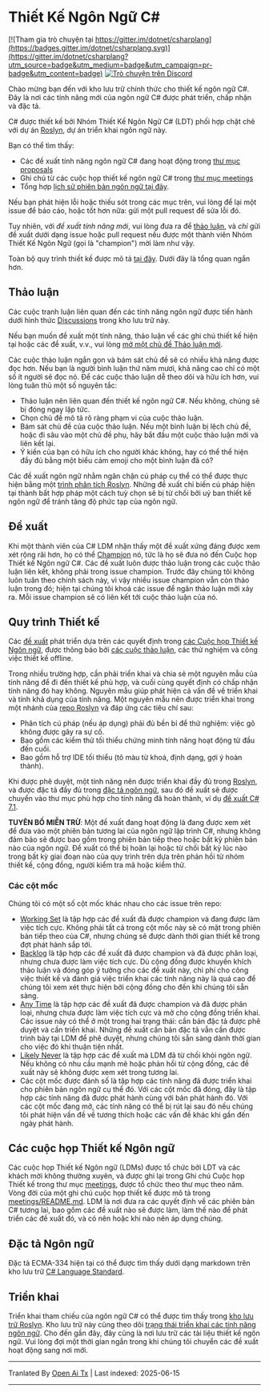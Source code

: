 # Thiết Kế Ngôn Ngữ C#

[![Tham gia trò chuyện tại https://gitter.im/dotnet/csharplang](https://badges.gitter.im/dotnet/csharplang.svg)](https://gitter.im/dotnet/csharplang?utm_source=badge&utm_medium=badge&utm_campaign=pr-badge&utm_content=badge) [![Trò chuyện trên Discord](https://discordapp.com/api/guilds/143867839282020352/widget.png)](https://aka.ms/dotnet-discord-csharp)

Chào mừng bạn đến với kho lưu trữ chính thức cho thiết kế ngôn ngữ C#. Đây là nơi các tính năng mới của ngôn ngữ C# được phát triển, chấp nhận và đặc tả.

C# được thiết kế bởi Nhóm Thiết Kế Ngôn Ngữ C# (LDT) phối hợp chặt chẽ với dự án [Roslyn](https://github.com/dotnet/roslyn), dự án triển khai ngôn ngữ này.

Bạn có thể tìm thấy:

- Các đề xuất tính năng ngôn ngữ C# đang hoạt động trong [thư mục proposals](proposals)
- Ghi chú từ các cuộc họp thiết kế ngôn ngữ C# trong [thư mục meetings](meetings)
- Tổng hợp [lịch sử phiên bản ngôn ngữ tại đây](Language-Version-History.md).

Nếu bạn phát hiện lỗi hoặc thiếu sót trong các mục trên, vui lòng để lại một issue để báo cáo, hoặc tốt hơn nữa: gửi một pull request để sửa lỗi đó.

Tuy nhiên, với *đề xuất tính năng mới*, vui lòng đưa ra để [thảo luận](https://github.com/dotnet/csharplang/labels/Discussion), và *chỉ* gửi đề xuất dưới dạng issue hoặc pull request nếu được một thành viên Nhóm Thiết Kế Ngôn Ngữ (gọi là "champion") mời làm như vậy.

Toàn bộ quy trình thiết kế được mô tả [tại đây](Design-Process.md). Dưới đây là tổng quan ngắn hơn.

## Thảo luận

Các cuộc tranh luận liên quan đến các tính năng ngôn ngữ được tiến hành dưới hình thức [Discussions](https://github.com/dotnet/csharplang/discussions) trong kho lưu trữ này.

Nếu bạn muốn đề xuất một tính năng, thảo luận về các ghi chú thiết kế hiện tại hoặc các đề xuất, v.v., vui lòng [mở một chủ đề Thảo luận mới](https://github.com/dotnet/csharplang/discussions/new).

Các cuộc thảo luận ngắn gọn và bám sát chủ đề sẽ có nhiều khả năng được đọc hơn. Nếu bạn là người bình luận thứ năm mươi, khả năng cao chỉ có một số ít người sẽ đọc nó. Để các cuộc thảo luận dễ theo dõi và hữu ích hơn, vui lòng tuân thủ một số nguyên tắc:

- Thảo luận nên liên quan đến thiết kế ngôn ngữ C#. Nếu không, chúng sẽ bị đóng ngay lập tức.
- Chọn chủ đề mô tả rõ ràng phạm vi của cuộc thảo luận.
- Bám sát chủ đề của cuộc thảo luận. Nếu một bình luận bị lệch chủ đề, hoặc đi sâu vào một chủ đề phụ, hãy bắt đầu một cuộc thảo luận mới và liên kết lại.
- Ý kiến của bạn có hữu ích cho người khác không, hay có thể thể hiện đầy đủ bằng một biểu cảm emoji cho một bình luận đã có?

Các đề xuất ngôn ngữ nhằm ngăn chặn cú pháp cụ thể có thể được thực hiện bằng một [trình phân tích Roslyn](https://docs.microsoft.com/visualstudio/extensibility/getting-started-with-roslyn-analyzers). Những đề xuất chỉ biến cú pháp hiện tại thành bất hợp pháp một cách tuỳ chọn sẽ bị từ chối bởi uỷ ban thiết kế ngôn ngữ để tránh tăng độ phức tạp của ngôn ngữ.

## Đề xuất

Khi một thành viên của C# LDM nhận thấy một đề xuất xứng đáng được xem xét rộng rãi hơn, họ có thể [Champion](https://github.com/dotnet/csharplang/issues?q=is%3Aopen+is%3Aissue+label%3A%22Proposal+champion%22) nó, tức là họ sẽ đưa nó đến Cuộc họp Thiết kế Ngôn ngữ C#. Các đề xuất luôn được thảo luận trong các cuộc thảo luận liên kết, không phải trong issue champion. Trước đây chúng tôi không luôn tuân theo chính sách này, vì vậy nhiều issue champion vẫn còn thảo luận trong đó; hiện tại chúng tôi khoá các issue để ngăn thảo luận mới xảy ra. Mỗi issue champion sẽ có liên kết tới cuộc thảo luận của nó.

## Quy trình Thiết kế

Các [đề xuất](proposals) phát triển dựa trên các quyết định trong [các Cuộc họp Thiết kế Ngôn ngữ](meetings), được thông báo bởi [các cuộc thảo luận](https://github.com/dotnet/csharplang/discussions), các thử nghiệm và công việc thiết kế offline.

Trong nhiều trường hợp, cần phải triển khai và chia sẻ một nguyên mẫu của tính năng để đi đến thiết kế phù hợp, và cuối cùng quyết định có chấp nhận tính năng đó hay không. Nguyên mẫu giúp phát hiện cả vấn đề về triển khai và tính khả dụng của tính năng. Một nguyên mẫu nên được triển khai trong một nhánh của [repo Roslyn](https://github.com/dotnet/roslyn) và đáp ứng các tiêu chí sau:

- Phân tích cú pháp (nếu áp dụng) phải đủ bền bỉ để thử nghiệm: việc gõ không được gây ra sự cố.
- Bao gồm các kiểm thử tối thiểu chứng minh tính năng hoạt động từ đầu đến cuối.
- Bao gồm hỗ trợ IDE tối thiểu (tô màu từ khoá, định dạng, gợi ý hoàn thành).

Khi được phê duyệt, một tính năng nên được triển khai đầy đủ trong [Roslyn](https://github.com/dotnet/roslyn), và được đặc tả đầy đủ trong [đặc tả ngôn ngữ](spec), sau đó đề xuất sẽ được chuyển vào thư mục phù hợp cho tính năng đã hoàn thành, ví dụ [đề xuất C# 7.1](proposals/csharp-7.1).

**TUYÊN BỐ MIỄN TRỪ**: Một đề xuất đang hoạt động là đang được xem xét để đưa vào một phiên bản tương lai của ngôn ngữ lập trình C#, nhưng không đảm bảo sẽ được bao gồm trong phiên bản tiếp theo hoặc bất kỳ phiên bản nào của ngôn ngữ. Đề xuất có thể bị hoãn lại hoặc từ chối bất kỳ lúc nào trong bất kỳ giai đoạn nào của quy trình trên dựa trên phản hồi từ nhóm thiết kế, cộng đồng, người kiểm tra mã hoặc kiểm thử.

### Các cột mốc

Chúng tôi có một số cột mốc khác nhau cho các issue trên repo:
* [Working Set](https://github.com/dotnet/csharplang/milestone/19) là tập hợp các đề xuất đã được champion và đang được làm việc tích cực. Không phải tất cả trong cột mốc này sẽ có mặt trong phiên bản tiếp theo của C#, nhưng chúng sẽ được dành thời gian thiết kế trong đợt phát hành sắp tới.
* [Backlog](https://github.com/dotnet/csharplang/milestone/10) là tập hợp các đề xuất đã được champion và đã được phân loại, nhưng chưa được làm việc tích cực. Dù cộng đồng được khuyến khích thảo luận và đóng góp ý tưởng cho các đề xuất này, chi phí cho công việc thiết kế và đánh giá việc triển khai các tính năng này là quá cao để chúng tôi xem xét thực hiện bởi cộng đồng cho đến khi chúng tôi sẵn sàng.
* [Any Time](https://github.com/dotnet/csharplang/milestone/14) là tập hợp các đề xuất đã được champion và đã được phân loại, nhưng chưa được làm việc tích cực và mở cho cộng đồng triển khai. Các issue này có thể ở một trong hai trạng thái: cần bản đặc tả được phê duyệt và cần triển khai. Những đề xuất cần bản đặc tả vẫn cần được trình bày tại LDM để phê duyệt, nhưng chúng tôi sẵn sàng dành thời gian cho việc đó khi thuận tiện nhất.
* [Likely Never](https://github.com/dotnet/csharplang/milestone/13) là tập hợp các đề xuất mà LDM đã từ chối khỏi ngôn ngữ. Nếu không có nhu cầu mạnh mẽ hoặc phản hồi từ cộng đồng, các đề xuất này sẽ không được xem xét trong tương lai.
* Các cột mốc được đánh số là tập hợp các tính năng đã được triển khai cho phiên bản ngôn ngữ cụ thể đó. Với các cột mốc đã đóng, đây là tập hợp các tính năng đã được phát hành cùng với bản phát hành đó. Với các cột mốc đang mở, các tính năng có thể bị rút lại sau đó nếu chúng tôi phát hiện vấn đề về tương thích hoặc các vấn đề khác khi gần đến ngày phát hành.

## Các cuộc họp Thiết kế Ngôn ngữ

Các cuộc họp Thiết kế Ngôn ngữ (LDMs) được tổ chức bởi LDT và các khách mời không thường xuyên, và được ghi lại trong Ghi chú Cuộc họp Thiết kế trong thư mục [meetings](meetings), được tổ chức theo thư mục theo năm. Vòng đời của một ghi chú cuộc họp thiết kế được mô tả trong [meetings/README.md](meetings/README.md). LDM là nơi đưa ra các quyết định về các phiên bản C# tương lai, bao gồm các đề xuất nào sẽ được làm, làm thế nào để phát triển các đề xuất đó, và có nên hoặc khi nào nên áp dụng chúng.

## Đặc tả Ngôn ngữ

Đặc tả ECMA-334 hiện tại có thể được tìm thấy dưới dạng markdown trên kho lưu trữ [C# Language Standard](https://github.com/dotnet/csharpstandard/).

## Triển khai

Triển khai tham chiếu của ngôn ngữ C# có thể được tìm thấy trong [kho lưu trữ Roslyn](https://github.com/dotnet/roslyn). Kho lưu trữ này cũng theo dõi [trạng thái triển khai các tính năng ngôn ngữ](https://github.com/dotnet/roslyn/blob/main/docs/Language%20Feature%20Status.md). Cho đến gần đây, đây cũng là nơi lưu trữ các tài liệu thiết kế ngôn ngữ. Vui lòng đợi một thời gian ngắn trong khi chúng tôi chuyển các đề xuất hoạt động sang nơi mới.

---

Tranlated By [Open Ai Tx](https://github.com/OpenAiTx/OpenAiTx) | Last indexed: 2025-06-15

---